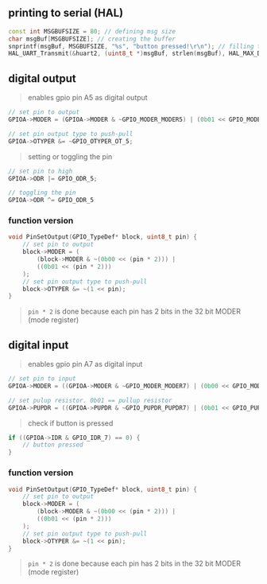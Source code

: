 ## printing to serial (HAL)

```cpp
const int MSGBUFSIZE = 80; // defining msg size
char msgBuf[MSGBUFSIZE]; // creating the buffer
snprintf(msgBuf, MSGBUFSIZE, "%s", "button pressed!\r\n"); // filling the buffer
HAL_UART_Transmit(&huart2, (uint8_t *)msgBuf, strlen(msgBuf), HAL_MAX_DELAY); // printing the buffer
```

## digital output

> enables gpio pin A5 as digital output

```cpp
// set pin to output
GPIOA->MODER = (GPIOA->MODER & ~GPIO_MODER_MODER5) | (0b01 << GPIO_MODER_MODER5_Pos));

// set pin output type to push-pull
GPIOA->OTYPER &= ~GPIO_OTYPER_OT_5;
```

> setting or toggling the pin

```cpp
// set pin to high
GPIOA->ODR |= GPIO_ODR_5;

// toggling the pin
GPIOA->ODR ^= GPIO_ODR_5
```

### function version

```cpp
void PinSetOutput(GPIO_TypeDef* block, uint8_t pin) {
    // set pin to output
    block->MODER = (
        (block->MODER & ~(0b00 << (pin * 2))) |
        ((0b01 << (pin * 2)))
    );
    // set pin output type to push-pull
    block->OTYPER &= ~(1 << pin);
}
```

> `pin * 2` is done because each pin has 2 bits in the 32 bit MODER (mode register)

## digital input

> enables gpio pin A7 as digital input

```cpp
// set pin to input
GPIOA->MODER = ((GPIOA->MODER & ~GPIO_MODER_MODER7) | (0b00 << GPIO_MODER_MODER7_Pos));

// set pulup resistor. 0b01 == pullup resistor
GPIOA->PUPDR = ((GPIOA->PUPDR & ~GPIO_PUPDR_PUPDR7) | (0b01 << GPIO_PUPDR_PUPDR7_Pos));
```

> check if button is pressed

```cpp
if ((GPIOA->IDR & GPIO_IDR_7) == 0) {
	// button pressed
}
```

### function version

```cpp
void PinSetOutput(GPIO_TypeDef* block, uint8_t pin) {
    // set pin to output
    block->MODER = (
        (block->MODER & ~(0b00 << (pin * 2))) |
        ((0b01 << (pin * 2)))
    );
    // set pin output type to push-pull
    block->OTYPER &= ~(1 << pin);
}
```

> `pin * 2` is done because each pin has 2 bits in the 32 bit MODER (mode register)
